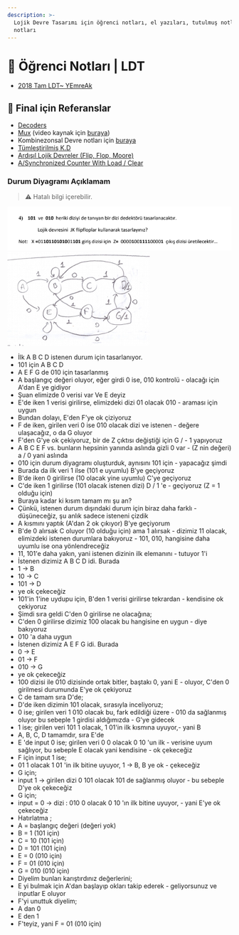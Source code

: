 ```yaml
---
description: >-
  Lojik Devre Tasarımı için öğrenci notları, el yazıları, tutulmuş notlar
  notları
---
```


# 📕 Öğrenci Notları \| LDT

<!--YPackage.YGitbookIntegration-tarafından-otomatik-oluşturulmuştur-->

- [2018 Tam LDT~ YEmreAk](2018%20Tam%20LDT~%20YEmreAk.pdf)

<!--YPackage.YGitbookIntegration-tarafından-otomatik-oluşturulmuştur-->

## 📅 Final için Referanslar

- [Decoders][Decoders]
- [Mux][Mux] (video kaynak için [buraya][Mux - Video])
- Kombinezonsal Devre notları için [buraya][Kombinezonsal Devre]
- [Tümleştirilmiş K.D][Tümleştirilmiş K.D]
- [Ardışıl Lojik Devreler (Flip, Flop, Moore)][Ardışıl Lojik Devreler (Flip Flop / Moore / ...)]
- [A/Synchronized Counter With Load / Clear][A/Synchronized Counter With Load / Clear]

### Durum Diyagramı Açıklamam

> ⚠ Hatalı bilgi içerebilir.

![lojik_state_diagram](../../../res/lojik_state_diagram.png)
![lojik_state_diagram_answer](../../../res/lojik_state_diagram_answer.png)

- İlk A B C D istenen durum için tasarlanıyor.
- 101 için A B C D
- A E F G de 010 için tasarlanmış
- A başlangıç değeri oluyor, eğer girdi 0 ise, 010 kontrolü - olacağı için A'dan E ye gidiyor
- Şuan elimizde 0 verisi var Ve E deyiz
- E'de iken 1 verisi girilirse, elimizdeki dizi 01 olacak 010 - araması için uygun
- Bundan dolayı, E'den F'ye ok çiziyoruz
- F de iken, girilen veri 0 ise 010 olacak dizi ve istenen - değere ulaşacağız, o da G oluyor
- F'den G'ye ok çekiyoruz, bir de Z çıktısı değiştiği için G / - 1 yapıyoruz
- A B C E F vs. bunların hepsinin yanında aslında gizli 0 var - (Z nin değeri) a / 0 yani aslında
- 010 için durum diyagramı oluşturduk, aynısını 101 için - yapacağız şimdi
- Burada da ilk veri 1 ilse (101 e uyumlu) B'ye geçiyoruz
- B'de iken 0 girilirse (10 olacak yine uyumlu) C'ye geçiyoruz
- C'de iken 1 girilirse (101 olacak istenen dizi) D / 1 'e - geçiyoruz (Z = 1 olduğu için)
- Buraya kadar ki kısım tamam mı şu an?
- Çünkü, istenen durum dışındaki durum için biraz daha farklı - düşüneceğiz, şu anlık sadece isteneni çizdik
- A kısmını yaptık (A'dan 2 ok çıkıyor) B'ye geçiyorum
- B'de 0 alırsak C oluyor (10 olduğu için) ama 1 alırsak - dizimiz 11 olacak, elimizdeki istenen durumlara bakıyoruz - 101, 010, hangisine daha uyumlu ise ona yönlendreceğiz
- 11, 101'e daha yakın, yani istenen dizinin ilk elemanını - tutuyor 1'i
- İstenen dizimiz A B C D idi. Burada
- 1 -> B
- 10 -> C
- 101 -> D
- ye ok çekeceğiz
- 101'in 1'ine uydupu için, B'den 1 verisi girilirse tekrardan - kendisine ok çekiyoruz
- Şimdi sıra geldi C'den 0 girilirse ne olacağına;
- C'den 0 girilirse dizimiz 100 olacak bu hangisine en uygun - diye bakıyoruz
- 010 'a daha uygun
- İstenen dizimiz A E F G  idi. Burada
- 0 -> E
- 01 -> F
- 010 -> G
- ye ok çekeceğiz
- 100 dizisi ile 010 dizisinde ortak bitler, baştakı 0, yani E - oluyor, C'den 0 girilmesi durumunda E'ye ok çekiyoruz
- C de tamam sıra D'de;
- D'de iken dizimin 101 olacak, sırasıyla inceliyoruz;
- 0 ise;  girilen veri 1 010 olacak bu, fark edildiği üzere - 010 da sağlanmış oluyor bu sebeple 1 girdisi aldığımızda - G'ye gidecek
- 1 ise; girilen veri 101 1 olacak, 1 01'in ilk kısmına uyuyor,-  yani B
- A, B, C, D tamamdır, sıra E'de
- E 'de input 0 ise; girilen veri 0 0 olacak 0 10 'un ilk - verisine uyum sağlıyor, bu sebeple E olacak yani kendisine - ok çekeceğiz
- F için input 1 ise;
- 01 1 olacak 1 01 'in ilk bitine uyuyor, 1 -> B, B ye ok - çekeceğiz
- G için;
- input 1 -> girilen dizi 0 101 olacak 101 de sağlanmış oluyor - bu sebeple D'ye ok çekeceğiz
- G için;
- input = 0 -> dizi : 010 0 olacak 0 10 'ın ilk bitine uyuyor, - yani E'ye ok çekeceğiz
- Hatırlatma ;
- A = başlangıç değeri (değeri yok)
- B = 1 (101 için)
- C = 10 (101 için)
- D = 101 (101 için)
- E = 0 (010 için)
- F = 01 (010 için)
- G = 010 (010 için)
- Diyelim bunları karıştırdınız değerlerini;
- E yi bulmak için A'dan başlayıp okları takip ederek - geliyorsunuz ve inputlar E oluyor
- F'yi unuttuk diyelim;
- A dan 0
- E den 1
- F'teyiz, yani F = 01 (010 için)


[Decoders]: http://www-ee.ccny.cuny.edu/wwwn/yltian/Courses/EE210/EE210-Lecture11.pdf
[Mux]: http://320volt.com/coklayicilar-veri-seciciler-multiplexers-data-selector/
[Mux - Video]: https://www.youtube.com/watch?v=SQp-r0Rw7zQ
[Kombinezonsal Devre]: http://www.yildiz.edu.tr/~uzun/LDT_PDF/PLDT_05_KombDevreT.pdf
[Tümleştirilmiş K.D]: http://kisi.deu.edu.tr//ozlem.karaca/s04_2.pdf
[Ardışıl Lojik Devreler (Flip Flop / Moore / ...)]: http://www.yildiz.edu.tr/~uzun/LD_PDF/PLDT_06_ArdisilLojikDevre.pdf
[A/Synchronized Counter With Load / Clear]: https://www.tutorialspoint.com/sequential_circuit_design/design_of_mod6_counter_using_load_and_clear.asp
